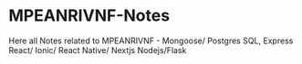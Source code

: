 # MPEANRIVNF-Notes
Here all Notes related to MPEANRIVNF - 
Mongoose/ Postgres SQL, 
Express
React/ Ionic/ React Native/ Nextjs
Nodejs/Flask


